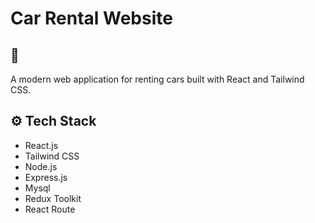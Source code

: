 # Car Rental Website

## 🚀

A modern web application for renting cars built with React and Tailwind CSS.

## ⚙️ Tech Stack

- React.js
- Tailwind CSS
- Node.js
- Express.js
- Mysql
- Redux Toolkit
- React Route
